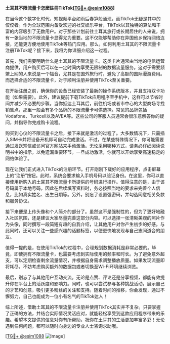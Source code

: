 **土耳其不限流量卡怎麽註冊TikTok[[TG💪+ @esim1088](https://t.me/s/esim1088)]**

在当今这个数字化时代，短视频平台如雨后春笋般涌现，而TikTok无疑是其中的佼佼者。作为全球范围内备受欢迎的社交娱乐平台，TikTok以其独特的算法和丰富的内容吸引了无数用户。对于那些计划前往土耳其旅行或长期居住的人来说，拥有一张当地的不限流量卡显得尤为重要。这不仅能够帮助你在异国他乡保持网络连接，还能更方便地使用TikTok等热门应用。那么，如何利用土耳其的不限流量卡注册TikTok呢？接下来，我将为你详细介绍这一过程。

首先，我们需要明确什么是土耳其的不限流量卡。这类卡片通常由当地的电信运营商提供，用户购买后可以在一定时间内享受无限制的数据流量服务。这对于需要频繁上网的人来说是一个福音，尤其是在国外旅行时，避免了高额的国际漫游费用。而选择合适的不限流量卡，对于顺利注册并使用TikTok至关重要。

在开始注册之前，确保你的设备已经安装了最新的操作系统版本，并且支持双卡功能（如果需要）。此外，建议提前下载TikTok应用程序至手机中，这样可以节省时间并减少不必要的步骤。当你抵达土耳其后，前往机场或者市中心的大型商场寻找销售点，那里一般会有多个品牌的不限流量卡可供选择。常见的品牌包括Vodafone、Turkcell以及AVEA等。这些公司的客服人员通常会很乐意解答你的疑问，并指导你完成购卡流程。

购买到心仪的不限流量卡之后，接下来就是激活的过程了。大多数情况下，只需插入SIM卡并将设备开机即可自动完成激活。不过，在某些特殊情况下，你可能需要通过发送短信或访问官方网站来手动激活。无论采用哪种方式，请务必仔细阅读说明书中的指示，以免遗漏重要环节。一旦成功激活，你就可以开始享受高速稳定的网络体验了。

现在让我们正式进入TikTok的注册环节。打开刚刚下载好的应用程序，点击屏幕上的“注册”按钮。此时，系统会要求输入手机号码以验证身份。在这里，你可以直接使用新购入的土耳其不限流量卡所提供的号码进行操作。值得注意的是，由于该号码属于本地号码，因此在后续填写资料时，务必按照当地的要求来完善个人信息，比如真实姓名、出生日期等。另外，别忘了设置强密码，并勾选同意相关条款和服务协议。

接下来便是上传头像和个人简介的部分了。虽然这不是强制性的，但为了更好地融入社区氛围，还是建议大家尽量完善这部分内容。可以选择一张清晰美观的照片作为头像，同时撰写一段简短有趣的自我介绍，让其他用户对你产生初步的好感。与此同时，还可以关注一些感兴趣的话题标签，以便更快地发现与自己志同道合的朋友。

值得一提的是，在使用TikTok的过程中，合理规划数据消耗是非常必要的。毕竟，即使拥有不限流量卡，也需要考虑到实际使用的频率和时长。为了避免意外超支，可以定期检查剩余流量情况，并根据自身需求调整播放质量。如果发现流量即将耗尽，不妨考虑购买额外的数据包或者切换至Wi-Fi环境继续浏览。

最后，别忘了与其他用户互动交流。无论是点赞、评论还是分享视频，都能有效提升你在平台上的活跃度和影响力。同时，也可以尝试参与各种挑战活动，展示自己的才艺和创意，吸引更多粉丝的关注和支持。随着时间的推移，你会发现，通过不懈努力，自己也能成为一位小有名气的TikTok达人！

综上所述，借助土耳其的不限流量卡注册并使用TikTok其实并不复杂。只要掌握了正确的方法，并结合实际情况灵活应对，就能轻松享受到这款应用程序带来的乐趣。希望本文提供的信息对你有所帮助，祝你在土耳其的生活更加丰富多彩！无论遇到任何问题，都可以随时向身边的专业人士咨询求助哦。

[[TG💪+ @esim1088](https://t.me/s/esim1088) ![Image](https://i.postimg.cc/4NQfJmqS/Snipaste-2025-05-13-00-14-12.png)]